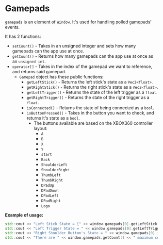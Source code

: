 # Gamepads
`gamepads` is an element of `Window`.
It's used for handling polled gamepads' events.

It has 2 functions:
- `setCount()` - Takes in an unsigned integer and sets how many gamepads can the app use at once.
- `getCount()` - Returns how many gamepads can the app use at once as an `unsigned int`.
- `operator[]` - Takes in the index of the gamepad we want to reference, and returns said gamepad.
	- `Gamepad` object has these public functions:
		- `getLeftStick()` - Returns the left stick's state as a `Vec2<float>`.
		- `getRightStick()` - Returns the right stick's state as a `Vec2<float>`.
		- `getLeftTrigger()` - Returns the state of the left trigger as a `float`.
		- `getRightTrigger()` - Returns the state of the right trigger as a `float`.
		- `isConnected()` - Returns the state of being connected as a `bool`.
		- `isButtonPressed()` - Takes in the button you want to check, and returns it's state as a `bool`.
			- The buttons available are based on the XBOX360 controller layout:
				- `A`
				- `B`
				- `X`
				- `Y`
				- `start`
				- `Back`
				- `ShoulderLeft`
				- `ShoulderRight`
				- `ThumbLeft`
				- `ThumbRight`
				- `DPadUp`
				- `DPadDown`	
				- `DPadLeft`
				- `DPadRight`
				- `Logo`

__Example of usage:__
```cpp
std::cout << "Left Stick State = {" << window.gamepads[0].getLeftStick().x << ", " <<  window.gamepads[0].getLeftStick().y << "}\n";
std::cout << "Left Trigger State = " << window.gamepads[0].getLeftTrigger() << "\n";
std::cout << "Right Shoulder Button's State = " << window.gamepads[0].isButtonPressed(OWL::Gamepad::ShoulderLeft) << "\n";
std::cout << "There are " << window.gamepads.getCount() << " maximum controllers to plug in.\n";
```